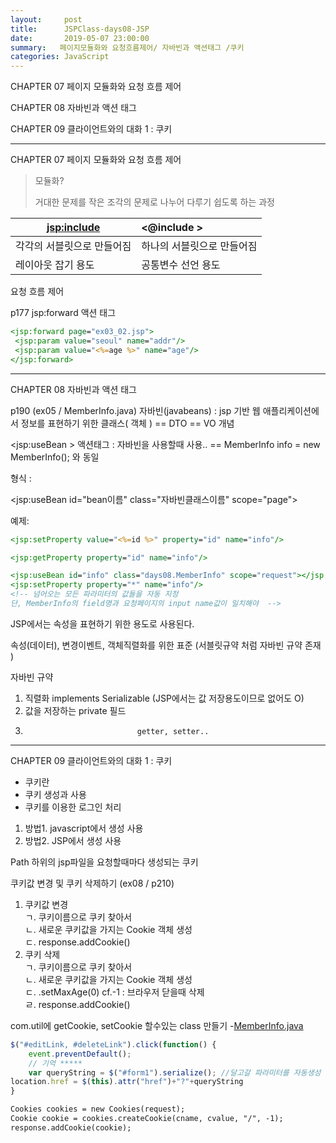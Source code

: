 ```yaml
---
layout:     post
title:      JSPClass-days08-JSP
date:       2019-05-07 23:00:00
summary:   페이지모듈화와 요청흐름제어/ 자바빈과 액션태그 /쿠키
categories: JavaScript
---
```


CHAPTER 07 페이지 모듈화와 요청 흐름 제어 

CHAPTER 08 자바빈과 액션 태그 

CHAPTER 09 클라이언트와의 대화 1 : 쿠키 

----------

CHAPTER 07 페이지 모듈화와 요청 흐름 제어 

> 모듈화?
>
>  거대한 문제를 작은 조각의 문제로 나누어 다루기 쉽도록 하는 과정

| <jsp:include>              | <@include >                |
| -------------------------- | :------------------------- |
| 각각의 서블릿으로 만들어짐 | 하나의 서블릿으로 만들어짐 |
| 레이아웃 잡기 용도         | 공통변수 선언 용도         |

 요청 흐름 제어 

p177 jsp:forward 액션 태그

```jsp
<jsp:forward page="ex03_02.jsp">
 <jsp:param value="seoul" name="addr"/>
 <jsp:param value="<%=age %>" name="age"/>
</jsp:forward>
```

------

CHAPTER 08 자바빈과 액션 태그 

p190  (ex05 / MemberInfo.java)
자바빈(javabeans) : jsp 기반 웹 애플리케이션에서 정보를 표현하기 위한 클래스( 객체 ) == DTO == VO 개념

<jsp:useBean > 액션태그 : 자바빈을 사용할때 사용..
== MemberInfo info = new MemberInfo(); 와 동일

형식 :

<jsp:useBean id="bean이름" class="자바빈클래스이름" scope="page">

예제:

```jsp
<jsp:setProperty value="<%=id %>" property="id" name="info"/>

<jsp:getProperty property="id" name="info"/>
```

```jsp
<jsp:useBean id="info" class="days08.MemberInfo" scope="request"></jsp:useBean>
<jsp:setProperty property="*" name="info"/>
<!-- 넘어오는 모든 파라미터의 값들을 자동 지정
단, MemberInfo의 field명과 요청페이지의 input name값이 일치해야  -->
```

JSP에서는 속성을 표현하기 위한 용도로 사용된다.

속성(데이터), 변경이벤트, 객체직렬화를 위한 표준 (서블릿규약 처럼 자바빈 규약 존재 )

자바빈 규약 
1. 직렬화 implements Serializable (JSP에서는 값 저장용도이므로 없어도 O)
2. 값을 저장하는 private 필드 
3. 				   				getter, setter..

------

CHAPTER 09 클라이언트와의 대화 1 : 쿠키 
<ul>
<li>쿠키란</li>
<li>쿠키 생성과 사용</li>
<li>쿠키를 이용한 로그인 처리</li>
</ul>

<ol>
<li>방법1. javascript에서 생성 사용</li>
<li>방법2. JSP에서 생성 사용</li>
</ol>


Path 하위의 jsp파일을 요청할때마다 생성되는 쿠키 


쿠키값 변경 및 쿠키 삭제하기 (ex08 / p210)
1. 쿠키값 변경<br>
ㄱ. 쿠키이름으로 쿠키 찾아서<br>
ㄴ. 새로운 쿠키값을 가지는 Cookie 객체 생성<br>
ㄷ. response.addCookie()<br>
2. 쿠키 삭제<br>
ㄱ. 쿠키이름으로 쿠키 찾아서<br>
ㄴ. 새로운 쿠키값을 가지는 Cookie 객체 생성<br>
ㄷ. .setMaxAge(0) cf.-1 : 브라우저 닫을때 삭제 <br>
ㄹ. response.addCookie()

com.util에 getCookie, setCookie 할수있는 class 만들기 -[MemberInfo.java](https://github.com/0gJo/JSPClass/blob/master/JspPro/src/days08/MemberInfo.java)

```javascript
$("#editLink, #deleteLink").click(function() {
	event.preventDefault(); 
	// 기억 *****
	var queryString = $("#form1").serialize(); //달고갈 파라미터를 자동생성 
location.href = $(this).attr("href")+"?"+queryString
}
```

```jsp
Cookies cookies = new Cookies(request);
Cookie cookie = cookies.createCookie(cname, cvalue, "/", -1);
response.addCookie(cookie);
```